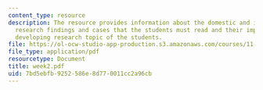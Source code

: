 ```yaml
---
content_type: resource
description: The resource provides information about the domestic and international
  research findings and cases that the students must read and their importance in
  developing research topic of the students.
file: https://ol-ocw-studio-app-production.s3.amazonaws.com/courses/11-233-crafting-research-questions-and-qualitative-methodology-fall-2005/7bd5ebfb9252586e8d770011cc2a96cb_week2.pdf
file_type: application/pdf
resourcetype: Document
title: week2.pdf
uid: 7bd5ebfb-9252-586e-8d77-0011cc2a96cb
---
```

